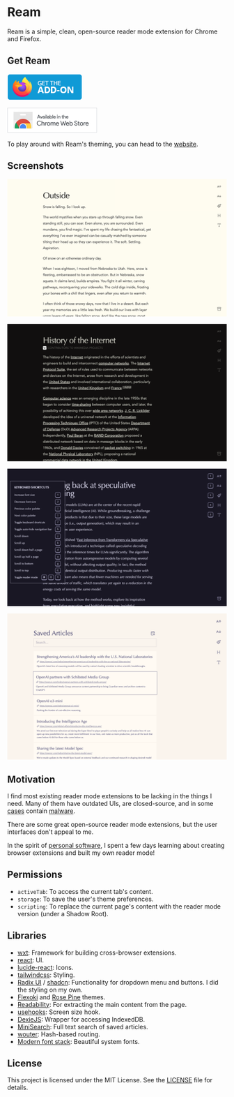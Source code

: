 # Ream

Ream is a simple, clean, open-source reader mode extension for Chrome and Firefox.

## Get Ream

[![Get Ream for Firefox](./docs/firefox-get-addon.png)](https://addons.mozilla.org/en-US/firefox/addon/ream)

[![Get Ream for Chrome](./docs/chrome-get-addon.png)](https://chromewebstore.google.com/detail/ream/ghflcpbbkigpaagelodcpbdjjomikdoe)

To play around with Ream's theming, you can head to the [website](https://ream.zsheng.app).

## Screenshots

![Desktop Light](./docs/light-screenshot.png)

![Desktop Dark](./docs/dark-screenshot.png)

![Desktop Rose Pine](./docs/rose-screenshot.png)

![Desktop Rose Pine Dawn Search](./docs/saved-screenshot.png)

## Motivation

I find most existing reader mode extensions to be lacking in the things I need.
Many of them have outdated UIs, are closed-source, and in some [cases](https://arstechnica.com/security/2025/01/dozens-of-backdoored-chrome-extensions-discovered-on-2-6-million-devices/) contain [malware](https://readermode.io/blog/articles/reader-mode-security-incident-what-happened-and-our-response).

There are some great open-source reader mode extensions, but the user interfaces don't appeal to me.

In the spirit of [personal software](https://leerob.com/n/personal-software),
I spent a few days learning about creating browser extensions and built my own reader mode!

## Permissions

- `activeTab`: To access the current tab's content.
- `storage`: To save the user's theme preferences.
- `scripting`: To replace the current page's content with the reader mode version (under a Shadow Root).

## Libraries

- [wxt](https://wxt.dev/): Framework for building cross-browser extensions.
- [react](https://react.dev/): UI.
- [lucide-react](https://lucide.dev/): Icons.
- [tailwindcss](https://tailwindcss.com/): Styling.
- [Radix UI](https://www.radix-ui.com/) / [shadcn](https://ui.shadcn.com/): Functionality for dropdown menu and buttons. I did the styling on my own.
- [Flexoki](https://github.com/kepano/flexoki) and [Rose Pine](https://rosepinetheme.com/) themes.
- [Readability](https://github.com/mozilla/readability): For extracting the main content from the page.
- [usehooks](https://usehooks.com/): Screen size hook.
- [DexieJS](https://dexie.org/): Wrapper for accessing IndexedDB.
- [MiniSearch](https://github.com/lucaong/minisearch): Full text search of saved articles.
- [wouter](https://github.com/molefrog/wouter): Hash-based routing.
- [Modern font stack](https://modernfontstacks.com/#font-stacks): Beautiful system fonts.

## License

This project is licensed under the MIT License. See the [LICENSE](LICENSE) file for details.
